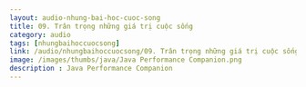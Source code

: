```yaml
---
layout: audio-nhung-bai-hoc-cuoc-song
title: 09. Trân trọng những giá trị cuộc sống 
category: audio
tags: [nhungbaihoccuocsong]
link: /audio/nhungbaihoccuocsong/09. Trân trọng những giá trị cuộc sống.mp3 
image: /images/thumbs/java/Java Performance Companion.png
description : Java Performance Companion 
---
```













